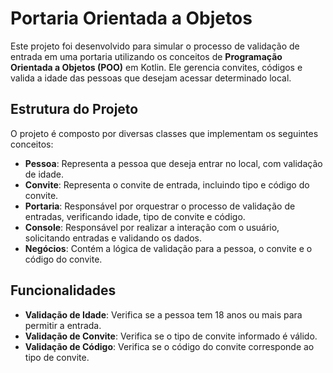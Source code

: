 # Portaria Orientada a Objetos

Este projeto foi desenvolvido para simular o processo de validação de entrada em uma portaria utilizando os conceitos de **Programação Orientada a Objetos (POO)** em Kotlin. Ele gerencia convites, códigos e valida a idade das pessoas que desejam acessar determinado local.

## Estrutura do Projeto

O projeto é composto por diversas classes que implementam os seguintes conceitos:

- **Pessoa**: Representa a pessoa que deseja entrar no local, com validação de idade.
- **Convite**: Representa o convite de entrada, incluindo tipo e código do convite.
- **Portaria**: Responsável por orquestrar o processo de validação de entradas, verificando idade, tipo de convite e código.
- **Console**: Responsável por realizar a interação com o usuário, solicitando entradas e validando os dados.
- **Negócios**: Contém a lógica de validação para a pessoa, o convite e o código do convite.

## Funcionalidades

- **Validação de Idade**: Verifica se a pessoa tem 18 anos ou mais para permitir a entrada.
- **Validação de Convite**: Verifica se o tipo de convite informado é válido.
- **Validação de Código**: Verifica se o código do convite corresponde ao tipo de convite.

